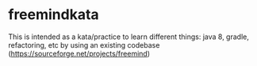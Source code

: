 # freemindkata
This is intended as a kata/practice to learn different things: java 8, gradle, refactoring, etc by using an existing codebase (https://sourceforge.net/projects/freemind)
